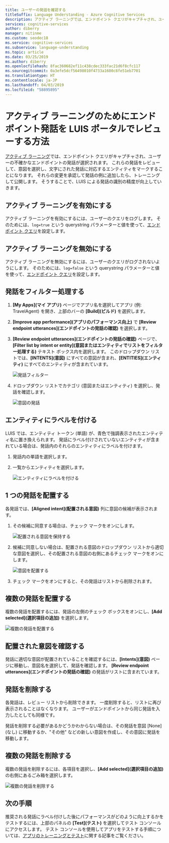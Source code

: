```yaml
---
title: ユーザーの発話を確認する
titleSuffix: Language Understanding - Azure Cognitive Services
description: アクティブ ラーニングでは、エンドポイント クエリがキャプチャされ、ユーザーの不確かなエンドポイントの発話が選択されます。 これらの発話をレビューして、意図を選択し、文字にされた発話に対応するエンティティをマークすることになります。 それらの変更を承認して発話の例に追加したら、トレーニングして公開します。 そうすることで、LUIS による発話の識別の精度が向上していきます。
services: cognitive-services
author: diberry
manager: nitinme
ms.custom: seodec18
ms.service: cognitive-services
ms.subservice: language-understanding
ms.topic: article
ms.date: 03/25/2019
ms.author: diberry
ms.openlocfilehash: 8fac360682ef11c438cdec333fac21d6f8cfc117
ms.sourcegitcommit: 0a3efe5dcf56498010f4733a1600c8fe51eb7701
ms.translationtype: HT
ms.contentlocale: ja-JP
ms.lasthandoff: 04/03/2019
ms.locfileid: "58895895"
---
```

# <a name="how-to-review-endpoint-utterances-in-luis-portal-for-active-learning"></a>アクティブ ラーニングのためにエンドポイント発話を LUIS ポータルでレビューする方法

[アクティブ ラーニング](luis-concept-review-endpoint-utterances.md)では、エンドポイント クエリがキャプチャされ、ユーザーの不確かなエンドポイントの発話が選択されます。 これらの発話をレビューして、意図を選択し、文字にされた発話に対応するエンティティをマークすることになります。 それらの変更を承認して発話の例に追加したら、トレーニングして公開します。 そうすることで、LUIS による発話の識別の精度が向上していきます。


## <a name="enable-active-learning"></a>アクティブ ラーニングを有効にする

アクティブ ラーニングを有効にするには、ユーザーのクエリをログします。 そのためには、`log=true` という querystring パラメーターと値を使って、[エンドポイント クエリ](luis-get-started-create-app.md#query-the-endpoint-with-a-different-utterance)を設定します。

## <a name="disable-active-learning"></a>アクティブ ラーニングを無効にする

アクティブ ラーニングを無効にするには、ユーザーのクエリがログされないようにします。 そのためには、`log=false` という querystring パラメーターと値を使って、[エンドポイント クエリ](luis-get-started-create-app.md#query-the-endpoint-with-a-different-utterance)を設定します。

## <a name="filter-utterances"></a>発話をフィルター処理する

1. **[My Apps]\(マイ アプリ\)** ページでアプリ名を選択してアプリ (例: TravelAgent) を開き、上部のバーの **[Build]\(ビルド\)** を選択します。

1. **[Improve app performance]\(アプリのパフォーマンス向上\)** で **[Review endpoint utterances]\(エンドポイントの発話の確認\)** を選択します。

1. **[Review endpoint utterances]\(エンドポイントの発話の確認\)** ページで、**[Filter list by intent or entity]\(意図またはエンティティでリストをフィルター処理する\)** テキスト ボックス内を選択します。 このドロップダウン リストでは、**[INTENTS]\(意図\)** にすべての意図が含まれ、**[ENTITIES]\(エンティティ\)** にすべてのエンティティが含まれています。

    ![発話フィルター](./media/label-suggested-utterances/filter.png)

1. ドロップダウン リストでカテゴリ (意図またはエンティティ) を選択し、発話を確認します。

    ![意図の発話](./media/label-suggested-utterances/intent-utterances.png)

## <a name="label-entities"></a>エンティティにラベルを付ける
LUIS では、エンティティ トークン (単語) が、青色で強調表示されたエンティティ名に置き換えられます。 発話にラベル付けされていないエンティティが含まれている場合は、発話内のそれらのエンティティにラベルを付けます。 

1. 発話内の単語を選択します。 

1. 一覧からエンティティを選択します。

    ![エンティティにラベルを付ける](./media/label-suggested-utterances/label-entity.png)

## <a name="align-single-utterance"></a>1 つの発話を配置する

各発話では、**[Aligned intent]\(配置される意図\)** 列に意図の候補が表示されます。 

1. その候補に同意する場合は、チェック マークをオンにします。

    ![配置される意図を保持する](./media/label-suggested-utterances/align-intent-check.png)

1. 候補に同意しない場合は、配置される意図のドロップダウン リストから適切な意図を選択し、その配置される意図の右側にあるチェック マークをオンにします。 

    ![意図を配置する](./media/label-suggested-utterances/align-intent.png)

1. チェック マークをオンにすると、その発話はリストから削除されます。 

## <a name="align-several-utterances"></a>複数の発話を配置する

複数の発話を配置するには、発話の左側のチェック ボックスをオンにし、**[Add selected]\(選択項目の追加\)** を選択します。 

![複数の発話を配置する](./media/label-suggested-utterances/add-selected.png)

## <a name="verify-aligned-intent"></a>配置された意図を確認する

発話に適切な意図が配置されていることを確認するには、**[Intents]\(意図\)** ページに移動し、意図名を選択して、発話を確認します。 **[Review endpoint utterances]\(エンドポイントの発話の確認\)** の発話がリストに含まれています。

## <a name="delete-utterance"></a>発話を削除する

各発話は、レビュー リストから削除できます。 一度削除すると、リストに再び表示されることはなくなります。 ユーザーがエンドポイントから同じ発話を入力したとしても同様です。 

発話を削除する必要があるかどうかわからない場合は、その発話を意図 [None]\(なし\) に移動するか、"その他" などの新しい意図を作成し、その意図に発話を移動します。 

## <a name="delete-several-utterances"></a>複数の発話を削除する

複数の発話を削除するには、各項目を選択し、**[Add selected]\(選択項目の追加\)** の右側にあるごみ箱を選択します。

![複数の発話を削除する](./media/label-suggested-utterances/delete-several.png)


## <a name="next-steps"></a>次の手順

推奨される発話にラベル付けした後にパフォーマンスがどのように向上するかをテストするには、上部のパネルの **[Test]\(テスト\)** を選択してテスト コンソールにアクセスします。 テスト コンソールを使用してアプリをテストする手順については、[アプリのトレーニングとテスト](luis-interactive-test.md)に関する記事をご覧ください。

